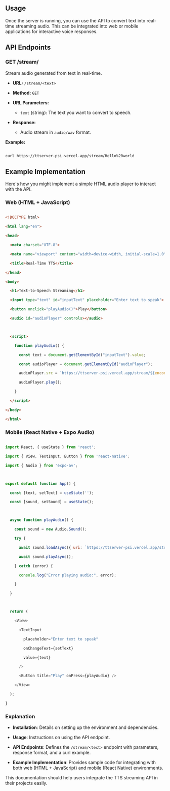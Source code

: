 

## Usage



Once the server is running, you can use the API to convert text into real-time streaming audio. This can be integrated into web or mobile applications for interactive voice responses.



## API Endpoints



### GET /stream/<text>



Stream audio generated from text in real-time.



- **URL:** `/stream/<text>`

- **Method:** `GET`

- **URL Parameters:**

  - `text` (string): The text you want to convert to speech.

- **Response:**

  - Audio stream in `audio/wav` format.



**Example:**

```bash

curl https://ttserver-psi.vercel.app/stream/Hello%20world

```



## Example Implementation



Here's how you might implement a simple HTML audio player to interact with the API.



### Web (HTML + JavaScript)

```html

<!DOCTYPE html>

<html lang="en">

<head>

  <meta charset="UTF-8">

  <meta name="viewport" content="width=device-width, initial-scale=1.0">

  <title>Real-Time TTS</title>

</head>

<body>

  <h1>Text-to-Speech Streaming</h1>

  <input type="text" id="inputText" placeholder="Enter text to speak">

  <button onclick="playAudio()">Play</button>

  <audio id="audioPlayer" controls></audio>



  <script>

    function playAudio() {

      const text = document.getElementById("inputText").value;

      const audioPlayer = document.getElementById("audioPlayer");

      audioPlayer.src = `https://ttserver-psi.vercel.app/stream/${encodeURIComponent(text)}`;

      audioPlayer.play();

    }

  </script>

</body>

</html>

```



### Mobile (React Native + Expo Audio)

```javascript

import React, { useState } from 'react';

import { View, TextInput, Button } from 'react-native';

import { Audio } from 'expo-av';



export default function App() {

  const [text, setText] = useState('');

  const [sound, setSound] = useState();



  async function playAudio() {

    const sound = new Audio.Sound();

    try {

      await sound.loadAsync({ uri: `https://ttserver-psi.vercel.app/stream/${encodeURIComponent(text)}` });

      await sound.playAsync();

    } catch (error) {

      console.log("Error playing audio:", error);

    }

  }



  return (

    <View>

      <TextInput

        placeholder="Enter text to speak"

        onChangeText={setText}

        value={text}

      />

      <Button title="Play" onPress={playAudio} />

    </View>

  );

}

```




### Explanation

- **Installation**: Details on setting up the environment and dependencies.

- **Usage**: Instructions on using the API endpoint.

- **API Endpoints**: Defines the `/stream/<text>` endpoint with parameters, response format, and a curl example.

- **Example Implementation**: Provides sample code for integrating with both web (HTML + JavaScript) and mobile (React Native) environments.



This documentation should help users integrate the TTS streaming API in their projects easily.
